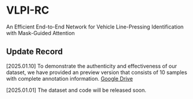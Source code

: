 # VLPI-RC
An Efficient End-to-End Network for Vehicle Line-Pressing Identification with Mask-Guided Attention

## Update Record

[2025.01.10] To demonstrate the authenticity and effectiveness of our dataset, we have provided an preview version that consists of 10 samples with complete annotation information. [Google Drive](https://drive.google.com/file/d/1x7grNCGLbJAzWKcyGMM_Oc5N8BlJWkq9/view?usp=sharing)

[2025.01.01] The dataset and code will be released soon.

